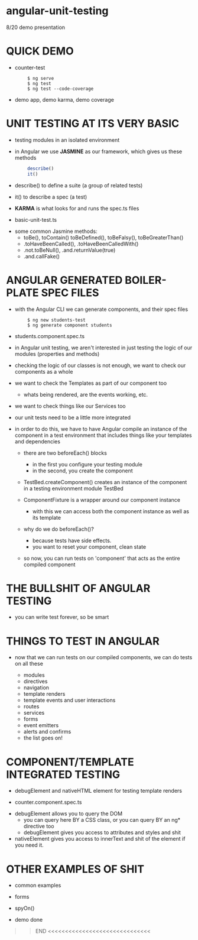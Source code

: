 # angular-unit-testing
8/20 demo presentation





# QUICK DEMO

  - counter-test
```     
        $ ng serve
        $ ng test
        $ ng test --code-coverage
```

  - demo app, demo karma, demo coverage






# UNIT TESTING AT ITS VERY BASIC

  - testing modules in an isolated environment

  - in Angular we use **JASMINE** as our framework, which gives us these methods
  ```ts
          describe()
          it()  
  ```
  - describe() to define a suite (a group of related tests)
  - it() to describe a spec (a test)

  - **KARMA** is what looks for and runs the spec.ts files

  + basic-unit-test.ts

  - some common Jasmine methods:
      - toBe(), toContain() toBeDefined(), toBeFalsy(), toBeGreaterThan()
      - .toHaveBeenCalled(), .toHaveBeenCalledWith()
      - .not.toBeNull(), .and.returnValue(true)
      - .and.callFake()







# ANGULAR GENERATED BOILER-PLATE SPEC FILES

  - with the Angular CLI we can generate components, and their spec files

```     
        $ ng new students-test
        $ ng generate component students
```

  + students.component.spec.ts


  - in Angular unit testing, we aren't interested in just testing the logic of our modules (properties and methods)
  - checking the logic of our classes is not enough, we want to check our components as a whole

  - we want to check the Templates as part of our component too
    - whats being rendered, are the events working, etc.
  - we want to check things like our Services too  

  - our unit tests need to be a little more integrated


  - in order to do this, we have to have Angular compile an instance of the component in a test environment that includes things like your templates and dependencies   

    - there are two beforeEach() blocks
      - in the first you configure your testing module
      - in the second, you create the component

    - TestBed.createComponent() creates an instance of the component in a testing environment module TestBed

    - ComponentFixture is a wrapper around our component instance
      - with this we can access both the component instance as well as its template

    - why do we do beforeEach()?
      - because tests have side effects.
      - you want to reset your component, clean state

    - so now, you can run tests on 'component' that acts as the entire compiled component





# THE BULLSHIT OF ANGULAR TESTING

  - you can write test forever, so be smart





# THINGS TO TEST IN ANGULAR

  - now that we can run tests on our compiled components, we can do tests on all these

    - modules
    - directives
    - navigation
    - template renders
    - template events and user interactions
    - routes
    - services
    - forms
    - event emitters
    - alerts and confirms
    - the list goes on!




# COMPONENT/TEMPLATE INTEGRATED TESTING

  - debugElement and nativeHTML element for testing template renders

  + counter.component.spec.ts

  - debugElement allows you to query the DOM
    - you can query here BY a CSS class, or you can query BY an ng* directive too
    - debugElement gives you access to attributes and styles and shit
  - nativeElement gives you access to innerText and shit of the element if you need it.




# OTHER EXAMPLES OF SHIT

  - common examples
  - forms
  - spyOn()




- demo done


>> END <<<<<<<<<<<<<<<<<<<<<<<<<<<<<<
